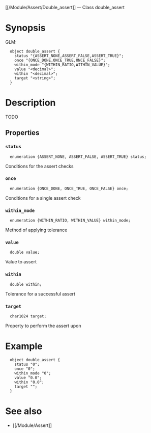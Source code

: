 [[/Module/Assert/Double_assert]] -- Class double_assert

# Synopsis
GLM:
~~~
  object double_assert {
    status "{ASSERT_NONE,ASSERT_FALSE,ASSERT_TRUE}";
    once "{ONCE_DONE,ONCE_TRUE,ONCE_FALSE}";
    within_mode "{WITHIN_RATIO,WITHIN_VALUE}";
    value "<decimal>";
    within "<decimal>";
    target "<string>";
  }
~~~

# Description

TODO

## Properties

### `status`
~~~
  enumeration {ASSERT_NONE, ASSERT_FALSE, ASSERT_TRUE} status;
~~~

Conditions for the assert checks

### `once`
~~~
  enumeration {ONCE_DONE, ONCE_TRUE, ONCE_FALSE} once;
~~~

Conditions for a single assert check

### `within_mode`
~~~
  enumeration {WITHIN_RATIO, WITHIN_VALUE} within_mode;
~~~

Method of applying tolerance

### `value`
~~~
  double value;
~~~

Value to assert

### `within`
~~~
  double within;
~~~

Tolerance for a successful assert

### `target`
~~~
  char1024 target;
~~~

Property to perform the assert upon

# Example

~~~
  object double_assert {
    status "0";
    once "0";
    within_mode "0";
    value "0.0";
    within "0.0";
    target "";
  }
~~~

# See also
* [[/Module/Assert]]

